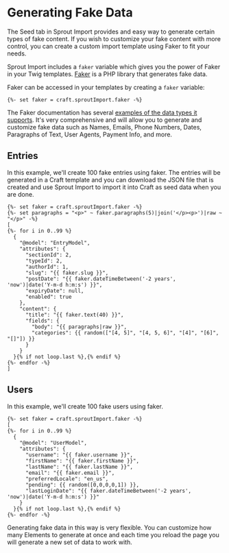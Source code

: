 # Generating Fake Data

The Seed tab in Sprout Import provides and easy way to generate certain types of fake content. If you wish to customize your fake content with more control, you can create a custom import template using Faker to fit your needs.

Sprout Import includes a `faker` variable which gives you the power of Faker in your Twig templates. [Faker](https://github.com/fzaninotto/Faker) is a PHP library that generates fake data. 

Faker can be accessed in your templates by creating a `faker` variable:

``` twig
{%- set faker = craft.sproutImport.faker -%}
```

The Faker documentation has several [examples of the data types it supports](https://github.com/fzaninotto/Faker#formatters). It's very comprehensive and will allow you to generate and customize fake data such as Names, Emails, Phone Numbers, Dates, Paragraphs of Text, User Agents, Payment Info, and more.

## Entries

In this example, we'll create 100 fake entries using faker. The entries will be generated in a Craft template and you can download the JSON file that is created and use Sprout Import to import it into Craft as seed data when you are done. 

``` twig
{%- set faker = craft.sproutImport.faker -%}
{%- set paragraphs = "<p>" ~ faker.paragraphs(5)|join('</p><p>')|raw ~ "</p>" -%}
[
{%- for i in 0..99 %}
  {
    "@model": "EntryModel",
    "attributes": {
      "sectionId": 2,
      "typeId": 2,
      "authorId": 1,
      "slug": "{{ faker.slug }}",
      "postDate": "{{ faker.dateTimeBetween('-2 years', 'now')|date('Y-m-d h:m:s') }}",
      "expiryDate": null,
      "enabled": true
    },
    "content": {
      "title": "{{ faker.text(40) }}",
      "fields": {
        "body": "{{ paragraphs|raw }}",
        "categories": {{ random(["[4, 5]", "[4, 5, 6]", "[4]", "[6]", "[]"]) }}
      }
    }
  }{% if not loop.last %},{% endif %}
{%- endfor -%}
]
```

## Users

In this example, we'll create 100 fake users using faker. 

``` twig
{%- set faker = craft.sproutImport.faker -%}
[
{%- for i in 0..99 %}
  {
    "@model": "UserModel",
    "attributes": {
      "username": "{{ faker.username }}",
      "firstName": "{{ faker.firstName }}",
      "lastName": "{{ faker.lastName }}",
      "email": "{{ faker.email }}",
      "preferredLocale": "en_us",
      "pending": {{ random([0,0,0,0,1]) }},
      "lastLoginDate": "{{ faker.dateTimeBetween('-2 years', 'now')|date('Y-m-d h:m:s') }}"
    }
  }{% if not loop.last %},{% endif %}
{%- endfor -%}
```

Generating fake data in this way is very flexible. You can customize how many Elements to generate at once and each time you reload the page you will generate a new set of data to work with.